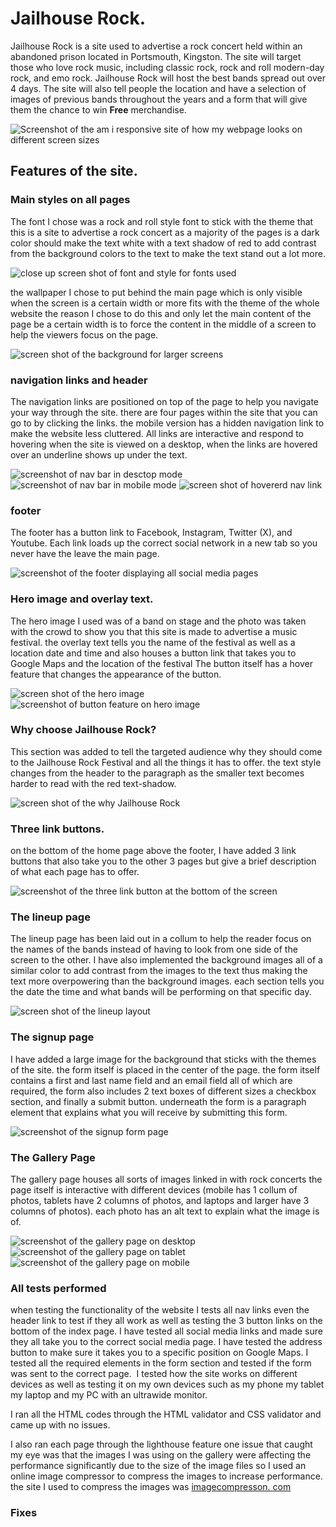 # Jailhouse Rock.

Jailhouse Rock is a site used to advertise a rock concert held within an abandoned prison located in Portsmouth, Kingston. The site will target those who love rock music, including classic rock, rock and roll modern-day rock, and emo rock. Jailhouse Rock will host the best bands spread out over 4 days. The site will also tell people the location and have a selection of images of previous bands throughout the years and a form that will give them the chance to win **Free** merchandise.

![Screenshot of the am i responsive site of how my webpage looks on different screen sizes](assets/screenshots/am-i-responsive.png)

## Features of the site.

### Main styles on all pages

The font I chose was a rock and roll style font to stick with the theme that this is a site to advertise a rock concert as a majority of the pages is a dark color should make the text white with a text shadow of red to add contrast from the background colors to the text to make the text stand out a lot more.

![close up screen shot of font and style for fonts used](assets/screenshots/fontimage.png)

the wallpaper I chose to put behind the main page which is only visible when the screen is a certain width or more fits with the theme of the whole website the reason I chose to do this and only let the main content of the page be a certain width is to force the content in the middle of a screen to help the viewers focus on the page.

![screen shot of the background for larger screens](assets/screenshots/background-img-screenshot.png)

### navigation links and header
The navigation links are positioned on top of the page to help you navigate your way through the site. there are four pages within the site that you can go to by clicking the links. the mobile version has a hidden navigation link to make the website less cluttered. All links are interactive and respond to hovering when the site is viewed on a desktop, when the links are hovered over an underline shows up under the text.

![screenshot of nav bar in desctop mode](assets/screenshots/navbar-fullscreen.png)
![screenshot of nav bar in mobile mode](assets/screenshots/navbar-mobile.png)
![screen shot of hovererd nav link](assets/screenshots/hover-nav-link.png)

### footer

The footer has a button link to Facebook, Instagram, Twitter (X), and Youtube. Each link loads up the correct social network in a new tab so you never have the leave the main page.

![screenshot of the footer displaying all social media pages](assets/screenshots/footer-mobile.png)

### Hero image and overlay text.

The hero image I used was of a band on stage and the photo was taken with the crowd to show you that this site is made to advertise a music festival. the overlay text tells you the name of the festival as well as a location date and time and also houses a button link that takes you to Google Maps and the location of the festival The button itself has a hover feature that changes the appearance of the button.

![screen shot of the hero image](assets/screenshots/hero-image-full.png)
![screenshot of button feature on hero image](assets/screenshots/external-button.png)

### Why choose Jailhouse Rock?

This section was added to tell the targeted audience why they should come to the Jailhouse Rock Festival and all the things it has to offer. the text style changes from the header to the paragraph as the smaller text becomes harder to read with the red text-shadow.

![screen shot of the why Jailhouse Rock](assets/screenshots/info-index-img.png)

### Three link buttons.

on the bottom of the home page above the footer, I have added 3 link buttons that also take you to the other 3 pages but give a brief description of what each page has to offer.

![screenshot of the three link button at the bottom of the screen](assets/screenshots/link-img.png)

### The lineup page

The lineup page has been laid out in a collum to help the reader focus on the names of the bands instead of having to look from one side of the screen to the other. I have also implemented the background images all of a similar color to add contrast from the images to the text thus making the text more overpowering than the background images. each section tells you the date the time and what bands will be performing on that specific day.

![screen shot of the lineup layout](assets/screenshots/lineup-img.png)

### The signup page

I have added a large image for the background that sticks with the themes of the site. the form itself is placed in the center of the page. the form itself contains a first and last name field and an email field all of which are required, the form also includes 2 text boxes of different sizes a checkbox section, and finally a submit button. underneath the form is a paragraph element that explains what you will receive by submitting this form.

![screenshot of the signup form page](assets/screenshots/signupform-img.png)

### The Gallery Page

The gallery page houses all sorts of images linked in with rock concerts the page itself is interactive with different devices (mobile has 1 collum of photos, tablets have 2 columns of photos, and laptops and larger have 3 columns of photos). each photo has an alt text to explain what the image is of.

![screenshot of the gallery page on desktop](assets/screenshots/gallery-img.png)
![screenshot of the gallery page on tablet](assets/screenshots/gallery-tablet.png)
![screenshot of the gallery page on mobile](assets/screenshots/gallery-mobile.png)

### All tests performed

when testing the functionality of the website I tests all nav links even the header link to test if they all work as well as testing the 3 button links on the bottom of the index page. I have tested all social media links and made sure they all take you to the correct social media page. I have tested the address button to make sure it takes you to a specific position on Google Maps. I tested all the required elements in the form section and tested if the form was sent to the correct page.  I tested how the site works on different devices as well as testing it on my own devices such as my phone my tablet my laptop and my PC with an ultrawide monitor.

I ran all the HTML codes through the HTML validator and CSS validator and came up with no issues.

I also ran each page through the lighthouse feature one issue that caught my eye was that the images I was using on the gallery were affecting the performance significantly due to the size of the image files so I used an online image compressor to compress the images to increase performance. the site I used to compress the images was [imagecompresson. com](https://imagecompressor.com/)

### Fixes
